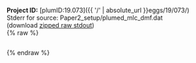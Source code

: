 **Project ID:** [plumID:19.073]({{ '/' | absolute_url }}eggs/19/073/)  
Stderr for source:  Paper2_setup/plumed_mlc_dmf.dat   
(download [zipped raw stdout](plumed_mlc_dmf.dat.plumed_master.stdout.txt.zip))  
{% raw %}
<pre>
</pre>
{% endraw %}
